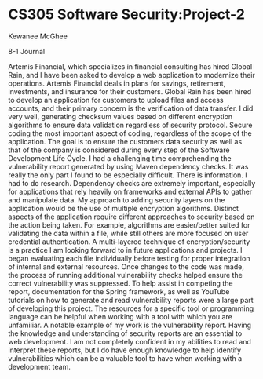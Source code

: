 # CS305 Software Security:Project-2
Kewanee McGhee

8-1 Journal


Artemis Financial, which specializes in financial consulting has hired Global Rain, and I have been asked to develop a web application to modernize their operations. Artemis Financial deals in plans for savings, retirement, investments, and insurance for their customers. Global Rain has been hired to develop an application for customers to upload files and access accounts, and their primary concern is the verification of data transfer.
I did very well, generating checksum values based on different encryption algorithms to ensure data validation regardless of security protocol. Secure coding the most important aspect of coding, regardless of the scope of the application. The goal is to ensure the customers data security as well as that of the company is considered during every step of the Software Development Life Cycle. I had a challenging time comprehending the vulnerability report generated by using Maven dependency checks. It was really the only part I found to be especially difficult. There is information. I had to do research. Dependency checks are extremely important, especially for applications that rely heavily on frameworks and external APIs to gather and manipulate data. My approach to adding security layers on the application would be the use of multiple encryption algorithms. Distinct aspects of the application require different approaches to security based on the action being taken. For example, algorithms are easier/better suited for validating the data within a file, while still others are more focused on user credential authentication. A multi-layered technique of encryption/security is a practice I am looking forward to in future applications and projects. I began evaluating each file individually before testing for proper integration of internal and external resources. Once changes to the code was made, the process of running additional vulnerability checks helped ensure the correct vulnerability was suppressed. To help assist in competing the report, documentation for the Spring framework, as well as YouTube tutorials on how to generate and read vulnerability reports were a large part of developing this project. The resources for a specific tool or programming language can be helpful when working with a tool with which you are unfamiliar. A notable example of my work is the vulnerability report. Having the knowledge and understanding of security reports are an essential to web development. I am not completely confident in my abilities to read and interpret these reports, but I do have enough knowledge to help identify vulnerabilities which can be a valuable tool to have when working with a development team.





